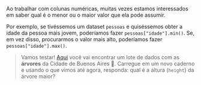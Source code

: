 Ao trabalhar com colunas numéricas, muitas vezes estamos interessados em saber qual é o menor ou o maior valor que ela pode assumir.

Por exemplo, se tivéssemos um dataset `pessoas` e quiséssemos obter a idade da pessoa mais jovem, poderíamos fazer `pessoas["idade"].min()`. Se, em vez disso, procurarmos o valor mais alto, poderíamos fazer  `pessoas["idade"].max()`. 

> Vamos testar! [Aqui](https://github.com/MumukiProject/datasets/raw/master/arbolado-publico-lineal.csv) você vai encontrar um lote de dados com as **árvores** da Cidade de Buenos Aires 🌳. Carregue em um novo caderno e usando o que vimos até agora, responda: qual é a altura (`height`) da árvore maior?